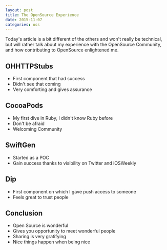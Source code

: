 ```yaml
---
layout: post
title: The OpenSource Experience
date: 2015-11-07
categories: oss
---
```


Today's article is a bit different of the others and won't really be technical, but will rather talk about my experience with the OpenSource Community, and how contributing to OpenSource enlightened me.

## OHHTTPStubs

* First component that had success
* Didn't see that coming
* Very comforting and gives assurance

## CocoaPods

* My first dive in Ruby, I didn't know Ruby before
* Don't be afraid
* Welcoming Community

## SwiftGen

* Started as a POC
* Gain success thanks to visibility on Twitter and iOSWeekly

## Dip

* First component on which I gave push access to someone
* Feels great to trust people

## Conclusion

* Open Source is wonderful
* Gives you opportunity to meet wonderful people
* Sharing is very gratifying
* Nice things happen when being nice
